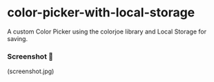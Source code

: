 # color-picker-with-local-storage
A custom Color Picker using the colorjoe library and Local Storage for saving.


### Screenshot 📸
(screenshot.jpg)

